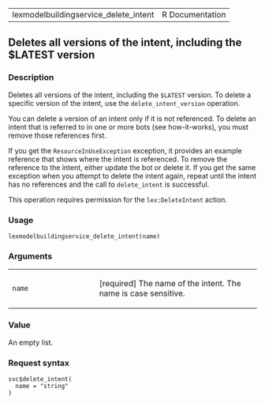 <table style="width: 100%;">
<tbody>
<tr class="odd">
<td>lexmodelbuildingservice_delete_intent</td>
<td style="text-align: right;">R Documentation</td>
</tr>
</tbody>
</table>

## Deletes all versions of the intent, including the $LATEST version

### Description

Deletes all versions of the intent, including the `⁠$LATEST⁠` version. To
delete a specific version of the intent, use the `delete_intent_version`
operation.

You can delete a version of an intent only if it is not referenced. To
delete an intent that is referred to in one or more bots (see
how-it-works), you must remove those references first.

If you get the `ResourceInUseException` exception, it provides an
example reference that shows where the intent is referenced. To remove
the reference to the intent, either update the bot or delete it. If you
get the same exception when you attempt to delete the intent again,
repeat until the intent has no references and the call to
`delete_intent` is successful.

This operation requires permission for the `lex:DeleteIntent` action.

### Usage

    lexmodelbuildingservice_delete_intent(name)

### Arguments

<table>
<colgroup>
<col style="width: 35%" />
<col style="width: 65%" />
</colgroup>
<tbody>
<tr class="odd">
<td><code
id="lexmodelbuildingservice_delete_intent_:_name">name</code></td>
<td><p>[required] The name of the intent. The name is case
sensitive.</p></td>
</tr>
</tbody>
</table>

### Value

An empty list.

### Request syntax

    svc$delete_intent(
      name = "string"
    )
